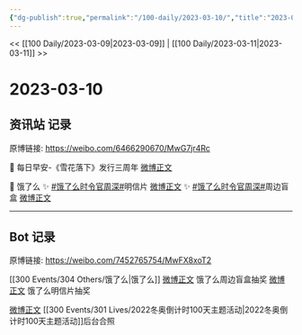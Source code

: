 ```yaml
---
{"dg-publish":true,"permalink":"/100-daily/2023-03-10/","title":"2023-03-10"}
---
```



<< [[100 Daily/2023-03-09\|2023-03-09]] | [[100 Daily/2023-03-11\|2023-03-11]] >>

# 2023-03-10

## 资讯站 记录

原博链接: https://weibo.com/6466290670/MwG7jr4Rc

🌟 每日早安-《雪花落下》发行三周年 [微博正文](https://weibo.com/6466290670/4877658230098791)

🌟 饿了么
✨ [#饿了么时令官周深#](https://s.weibo.com/weibo?q=%23%E9%A5%BF%E4%BA%86%E4%B9%88%E6%97%B6%E4%BB%A4%E5%AE%98%E5%91%A8%E6%B7%B1%23)明信片 [微博正文](https://weibo.com/6466290670/4877876014354159)
✨ [#饿了么时令官周深#](https://s.weibo.com/weibo?q=%23%E9%A5%BF%E4%BA%86%E4%B9%88%E6%97%B6%E4%BB%A4%E5%AE%98%E5%91%A8%E6%B7%B1%23)周边盲盒 [微博正文](https://weibo.com/6466290670/4877705029358083)

---
## Bot 记录

原博链接: https://weibo.com/7452765754/MwFX8xoT2

[[300 Events/304 Others/饿了么\|饿了么]]
[微博正文](https://weibo.com/detail/4877697644237698) 饿了么周边盲盒抽奖
[微博正文](https://weibo.com/detail/4877776164751904) 饿了么明信片抽奖

[微博正文](https://weibo.com/detail/4877816964057156) [[300 Events/301 Lives/2022冬奥倒计时100天主题活动\|2022冬奥倒计时100天主题活动]]后台合照 ​​​
